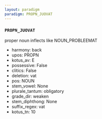 ```yaml
---
layout: paradigm
paradigm: PROPN_JUOVAT
---
```

### ` PROPN_JUOVAT `

proper noun inflects like NOUN_PROBLEEMAT
* harmony: back
* upos: PROPN
* kotus_av: E
* possessive: False
* clitics: False
* deletion: vat
* pos: NOUN
* stem_vowel: None
* plurale_tantum: obligatory
* grade_dir: weaken
* stem_diphthong: None
* suffix_regex: vat
* kotus_tn: 10
